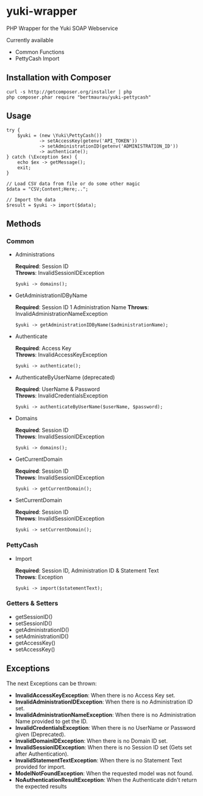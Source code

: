 # yuki-wrapper
PHP Wrapper for the Yuki SOAP Webservice

Currently available
 - Common Functions
 - PettyCash Import

## Installation with Composer

    curl -s http://getcomposer.org/installer | php
    php composer.phar require "bertmaurau/yuki-pettycash"
    
## Usage

    try {
        $yuki = (new \Yuki\PettyCash())
                -> setAccessKey(getenv('API_TOKEN'))
                -> setAdministrationID(getenv('ADMINISTRATION_ID'))
                -> authenticate();
    } catch (\Exception $ex) {
        echo $ex -> getMessage();
        exit;
    }

    // Load CSV data from file or do some other magic
    $data = "CSV;Content;Here;..";

    // Import the data
    $result = $yuki -> import($data);

## Methods

### Common

 - Administrations
 
   **Required**: Session ID  
   **Throws**: InvalidSessionIDException
 
       $yuki -> domains();
       
 - GetAdministrationIDByName
 
   **Required**: Session ID 1 Administration Name
   **Throws**: InvalidAdministrationNameException
 
       $yuki -> getAdministrationIDByName($administrationName);

 - Authenticate 
 
   **Required**: Access Key  
   **Throws**: InvalidAccessKeyException
 
       $yuki -> authenticate();
 
 - AuthenticateByUserName (deprecated)
 
   **Required**: UserName & Password  
   **Throws**: InvalidCredentialsException
 
       $yuki -> authenticateByUserName($userName, $password);

 - Domains
 
   **Required**: Session ID  
   **Throws**: InvalidSessionIDException
 
       $yuki -> domains();

 - GetCurrentDomain
 
   **Required**: Session ID  
   **Throws**: InvalidSessionIDException
 
       $yuki -> getCurrentDomain();

 - SetCurrentDomain
 
   **Required**: Session ID  
   **Throws**: InvalidSessionIDException
 
       $yuki -> setCurrentDomain();


### PettyCash

 - Import
 
   **Required**: Session ID, Administration ID & Statement Text  
   **Throws**: Exception  
 
       $yuki -> import($statementText);

### Getters & Setters

 - getSessionID() 
 - setSessionID() 
 - getAdministrationID() 
 - setAdministrationID() 
 - getAccessKey() 
 - setAccessKey() 

## Exceptions

The next Exceptions can be thrown:

 - **InvalidAccessKeyException**: When there is no Access Key set.
 - **InvalidAdministrationIDException**: When there is no Administration ID set.
 - **InvalidAdministrationNameException**: When there is no Administration Name provided to get the ID.
 - **InvalidCredentialsException**: When there is no UserName or Password given (Deprecated).
 - **InvalidDomainIDException**: When there is no Domain ID set.
 - **InvalidSessionIDException**: When there is no Session ID set (Gets set after Authentication).
 - **InvalidStatementTextException**: When there is no Statement Text provided for import.
 - **ModelNotFoundException**: When the requested model was not found.
 - **NoAuthenticationResultException**: When the Authenticate didn't return the expected results
